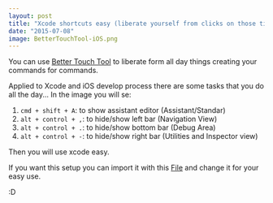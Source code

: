 ```yaml
---
layout: post
title: "Xcode shortcuts easy (liberate yourself from clicks on those tinny horrible buttons forever )"
date: "2015-07-08"
image: BetterTouchTool-iOS.png
---
```


You can use [Better Touch Tool](http://www.bettertouchtool.net/) to liberate form all day things creating your commands for commands.

Applied to Xcode and iOS develop process there are some tasks that you do all the day...
In the image you will se:

1. `cmd + shift + A`: to show assistant editor (Assistant/Standar)
2. `alt + control + ,`: to hide/show left bar (Navigation View) 
3. `alt + control + .`: to hide/show bottom bar (Debug Area)
4. `alt + control + -`: to hide/show right bar (Utilities and Inspector view)

Then you will use xcode easy.

If you want this setup you can import it with this [File](/assets/BetterTouchTool-Developer.btt) and change it for your easy use.

:D